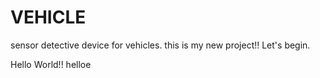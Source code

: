 # VEHICLE
sensor detective device for vehicles.
this is my new project!!
Let's begin.


Hello World!!
helloe
